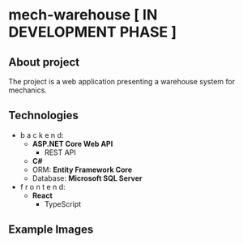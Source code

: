 # mech-warehouse [ IN DEVELOPMENT PHASE ]

## About project
The project is a web application presenting a warehouse system for mechanics.

## Technologies
- b a c k e n d:
  - **ASP.NET Core Web API**
    - REST API
  - **C#**
  - ORM: **Entity Framework Core**
  - Database: **Microsoft SQL Server**
- f r o n t e n d:
  - **React**
    - TypeScript

## Example Images

